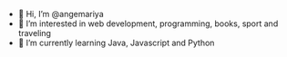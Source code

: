 - 👋 Hi, I’m @angemariya
- 👀 I’m interested in web development, programming, books, sport and traveling
- 🌱 I’m currently learning Java, Javascript and Python

